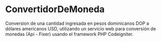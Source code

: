 # ConvertidorDeMoneda
Conversion de una cantidad ingresada en pesos dominicanos DOP a dólares americanos USD, utilizando un servicio web para conversión de monedas (Api - Fixer) usando el framework PHP Codeigniter.
